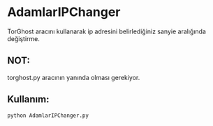 # AdamlarIPChanger
 TorGhost aracını kullanarak ip adresini belirlediğiniz sanyie aralığında değiştirme.
 
 ## NOT: 
 torghost.py aracının yanında olması gerekiyor.


## Kullanım:
```Shell
python AdamlarIPChanger.py
```